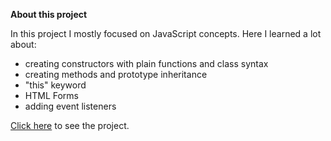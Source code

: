 **About this project**

In this project I mostly focused on JavaScript concepts. Here I learned a lot about:

- creating constructors with plain functions and class syntax
- creating methods and prototype inheritance
- "this" keyword
- HTML Forms
- adding event listeners

[Click here](https://susi189.github.io/library/) to see the project.
